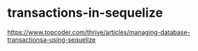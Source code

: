 # transactions-in-sequelize
https://www.topcoder.com/thrive/articles/managing-database-transactionsa-using-sequelize
